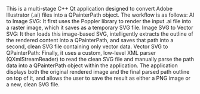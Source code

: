 This is a multi-stage C++ Qt application designed to convert Adobe Illustrator (.ai) files into a QPainterPath object. The workflow is as follows: AI to Image SVG: It first uses the Poppler library to render the input .ai file into a raster image, which it saves as a temporary SVG file. Image SVG to Vector SVG: It then loads this image-based SVG, intelligently extracts the outline of the rendered content into a QPainterPath, and saves that path into a second, clean SVG file containing only vector data. Vector SVG to QPainterPath: Finally, it uses a custom, low-level XML parser (QXmlStreamReader) to read the clean SVG file and manually parse the path data into a QPainterPath object within the application. The application displays both the original rendered image and the final parsed path outline on top of it, and allows the user to save the result as either a PNG image or a new, clean SVG file.
